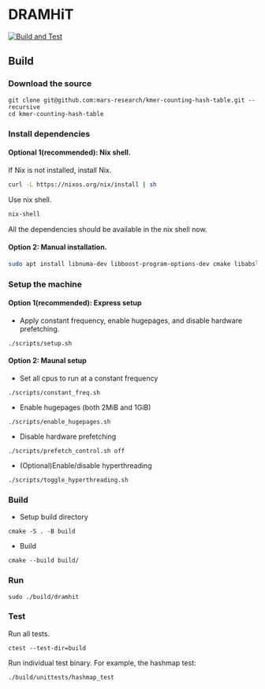 # DRAMHiT
[![Build and Test](https://github.com/mars-research/DRAMHiT/actions/workflows/build.yml/badge.svg)](https://github.com/mars-research/kmer-counting-hash-table/actions/workflows/build.yml)

## Build

### Download the source
```
git clone git@github.com:mars-research/kmer-counting-hash-table.git --recursive
cd kmer-counting-hash-table
```

### Install dependencies

#### Optional 1(recommended): Nix shell.
If Nix is not installed, install Nix.
```bash
curl -L https://nixos.org/nix/install | sh
```
Use nix shell. 
```bash
nix-shell
```
All the dependencies should be available in the nix shell now.

#### Option 2: Manual installation.
```bash
sudo apt install libnuma-dev libboost-program-options-dev cmake libabsl-dev libcapstone-dev
```

### Setup the machine

#### Option 1(recommended): Express setup 
- Apply constant frequency, enable hugepages, and disable hardware prefetching.
```
./scripts/setup.sh
```

#### Option 2: Maunal setup

- Set all cpus to run at a constant frequency
```
./scripts/constant_freq.sh
```
- Enable hugepages (both 2MiB and 1GiB)
```
./scripts/enable_hugepages.sh
```
- Disable hardware prefetching
```
./scripts/prefetch_control.sh off
```
- (Optional)Enable/disable hyperthreading
```
./scripts/toggle_hyperthreading.sh
```

### Build
* Setup build directory
```
cmake -S . -B build
```

* Build
```
cmake --build build/
```

### Run
```
sudo ./build/dramhit
```

### Test
Run all tests.
```
ctest --test-dir=build
```

Run individual test binary. For example, the hashmap test:
```
./build/unittests/hashmap_test
```
